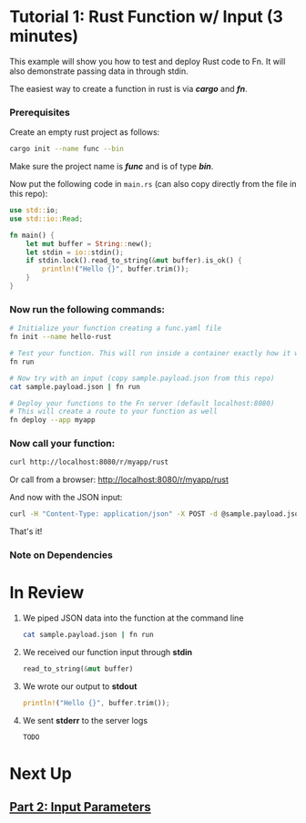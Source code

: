 # Tutorial 1: Rust Function w/ Input (3 minutes)

This example will show you how to test and deploy Rust code to Fn. It will also demonstrate passing data in through stdin.

The easiest way to create a function in rust is via ***cargo*** and ***fn***.

### Prerequisites

Create an empty rust project as follows:

```bash
cargo init --name func --bin
```

Make sure the project name is ***func*** and is of type ***bin***.

Now put the following code in ```main.rs``` (can also copy directly from the file in this repo):

```rust
use std::io;
use std::io::Read;

fn main() {
    let mut buffer = String::new();
    let stdin = io::stdin();
    if stdin.lock().read_to_string(&mut buffer).is_ok() {
        println!("Hello {}", buffer.trim());
    }
}
```


### Now run the following commands:

```sh
# Initialize your function creating a func.yaml file
fn init --name hello-rust

# Test your function. This will run inside a container exactly how it will on the server
fn run

# Now try with an input (copy sample.payload.json from this repo)
cat sample.payload.json | fn run

# Deploy your functions to the Fn server (default localhost:8080)
# This will create a route to your function as well
fn deploy --app myapp
```
### Now call your function:

```sh
curl http://localhost:8080/r/myapp/rust
```

Or call from a browser: [http://localhost:8080/r/myapp/rust](http://localhost:8080/r/myapp/rust)

And now with the JSON input:

```sh
curl -H "Content-Type: application/json" -X POST -d @sample.payload.json http://localhost:8080/r/myapp/rust
```

That's it!

### Note on Dependencies



# In Review

1. We piped JSON data into the function at the command line
    ```sh
    cat sample.payload.json | fn run
    ```

2. We received our function input through **stdin**
    ```rust
    read_to_string(&mut buffer)
    ```

3. We wrote our output to **stdout**
    ```rust
    println!("Hello {}", buffer.trim());
    ```

4. We sent **stderr** to the server logs
    ```rust
    TODO
    ```


# Next Up
## [Part 2: Input Parameters](../../params)
